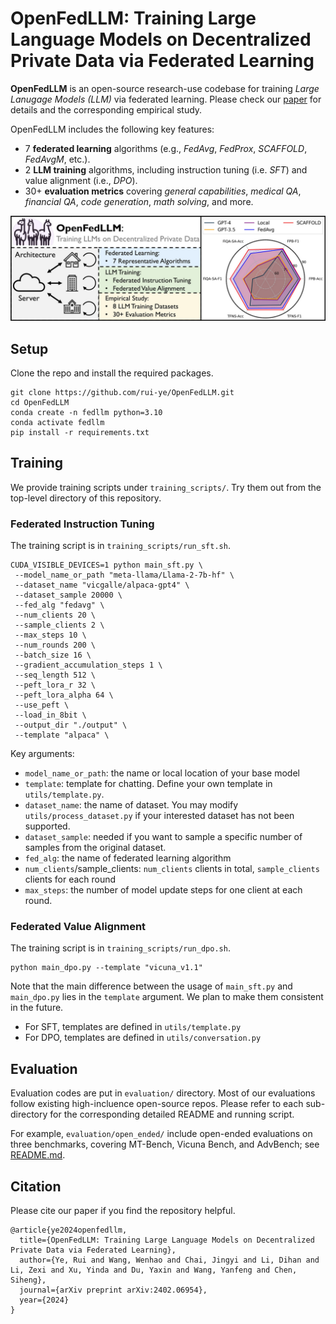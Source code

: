 # OpenFedLLM: Training Large Language Models on Decentralized Private Data via Federated Learning

**OpenFedLLM** is an open-source research-use codebase for training *Large Lanugage Models (LLM)* via federated learning. Please check our [paper](https://arxiv.org/abs/2402.06954) for details and the corresponding empirical study.

OpenFedLLM includes the following key features:
- 7 **federated learning** algorithms (e.g., *FedAvg*, *FedProx*, *SCAFFOLD*, *FedAvgM*, etc.).
- 2 **LLM training** algorithms, including instruction tuning (i.e. *SFT*) and value alignment (i.e., *DPO*).
- 30+ **evaluation metrics** covering *general capabilities*, *medical QA*, *financial QA*, *code generation*, *math solving*, and more.


![intro](doc/assets/openfedllm-intro.png)


## Setup

Clone the repo and install the required packages.
```
git clone https://github.com/rui-ye/OpenFedLLM.git
cd OpenFedLLM
conda create -n fedllm python=3.10
conda activate fedllm
pip install -r requirements.txt
```

## Training

We provide training scripts under `training_scripts/`. Try them out from the top-level directory of this repository.

### Federated Instruction Tuning

The training script is in `training_scripts/run_sft.sh`.

```
CUDA_VISIBLE_DEVICES=1 python main_sft.py \
 --model_name_or_path "meta-llama/Llama-2-7b-hf" \
 --dataset_name "vicgalle/alpaca-gpt4" \
 --dataset_sample 20000 \
 --fed_alg "fedavg" \
 --num_clients 20 \
 --sample_clients 2 \
 --max_steps 10 \
 --num_rounds 200 \
 --batch_size 16 \
 --gradient_accumulation_steps 1 \
 --seq_length 512 \
 --peft_lora_r 32 \
 --peft_lora_alpha 64 \
 --use_peft \
 --load_in_8bit \
 --output_dir "./output" \
 --template "alpaca" \
```

Key arguments:

- `model_name_or_path`: the name or local location of your base model
- `template`: template for chatting. Define your own template in `utils/template.py`.
- `dataset_name`: the name of dataset. You may modify `utils/process_dataset.py` if your interested dataset has not been supported.
- `dataset_sample`: needed if you want to sample a specific number of samples from the original dataset.
- `fed_alg`: the name of federated learning algorithm
- `num_clients`/sample_clients: `num_clients` clients in total, `sample_clients` clients for each round
- `max_steps`: the number of model update steps for one client at each round.

### Federated Value Alignment

The training script is in `training_scripts/run_dpo.sh`.

```
python main_dpo.py --template "vicuna_v1.1"
```

Note that the main difference between the usage of `main_sft.py` and `main_dpo.py` lies in the `template` argument. We plan to make them consistent in the future.
- For SFT, templates are defined in `utils/template.py`
- For DPO, templates are defined in `utils/conversation.py`

## Evaluation

Evaluation codes are put in `evaluation/` directory. Most of our evaluations follow existing high-incluence open-source repos. Please refer to each sub-directory for the corresponding detailed README and running script.

For example, `evaluation/open_ended/` include open-ended evaluations on three benchmarks, covering MT-Bench, Vicuna Bench, and AdvBench; see [README.md](evaluation/open_ended/README.md).

## Citation

Please cite our paper if you find the repository helpful.

```
@article{ye2024openfedllm,
  title={OpenFedLLM: Training Large Language Models on Decentralized Private Data via Federated Learning},
  author={Ye, Rui and Wang, Wenhao and Chai, Jingyi and Li, Dihan and Li, Zexi and Xu, Yinda and Du, Yaxin and Wang, Yanfeng and Chen, Siheng},
  journal={arXiv preprint arXiv:2402.06954},
  year={2024}
}
```